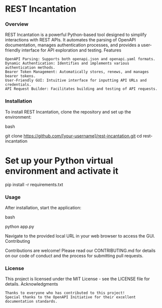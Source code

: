# REST Incantation

### Overview

REST Incantation is a powerful Python-based tool designed to simplify interactions with REST APIs. It automates the
parsing of OpenAPI documentation, manages authentication processes, and provides a user-friendly interface for API
exploration and testing.
Features

    OpenAPI Parsing: Supports both openapi.json and openapi.yaml formats.
    Dynamic Authentication: Identifies and implements various authentication methods.
    Bearer Token Management: Automatically stores, renews, and manages bearer tokens.
    User-Friendly GUI: Intuitive interface for inputting API URLs and credentials.
    API Request Builder: Facilitates building and testing of API requests.

### Installation

To install REST Incantation, clone the repository and set up the environment:

bash

git clone https://github.com/[your-username]/rest-incantation.git
cd rest-incantation

# Set up your Python virtual environment and activate it

pip install -r requirements.txt

### Usage

After installation, start the application:

bash

python app.py

Navigate to the provided local URL in your web browser to access the GUI.
Contributing

Contributions are welcome! Please read our CONTRIBUTING.md for details on our code of conduct and the process for
submitting pull requests.

### License

This project is licensed under the MIT License - see the LICENSE file for details.
Acknowledgments

    Thanks to everyone who has contributed to this project!
    Special thanks to the OpenAPI Initiative for their excellent documentation standards.